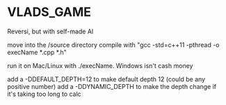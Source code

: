 # VLADS_GAME
Reversi, but with self-made AI

move into the /source directory
compile with "gcc -std=c++11 -pthread -o execName *.cpp *.h"

run it on Mac/Linux with ./execName. Windows isn't cash money

add a -DDEFAULT_DEPTH=12 to make default depth 12 (could be any positive number)
add a -DDYNAMIC_DEPTH to make the depth change if it's taking too long to calc
